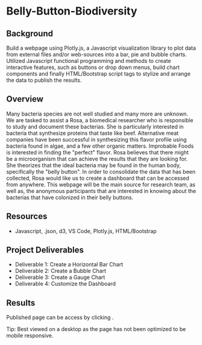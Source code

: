 # Belly-Button-Biodiversity

## Background
Build a webpage using Plotly.js, a Javascript visualization library to plot data from external files and/or web-sources into a bar, pie and bubble charts. Utilized Javascript functional programming and methods to create interactive features, such as buttons or drop down menus, build chart components and finally HTML/Bootstrap script tags to stylize and arrange the data to publish the results.

## Overview
Many bacteria species are not well studied and many more are unknown. We are tasked to assist a Rosa, a biomedical researcher who is responsible to study and document these bacterias. She is particularly interested in bacteria that synthesize proteins that taste like beef. Alternative meat companies have been successful in synthesizing this flavor profile using bacteria found in algae, and a few other organic matters. Improbable Foods is interested in finding the "perfect" flavor. Rosa believes that there might be a microorganism that can achieve the results that they are looking for. She theorizes that the ideal bacteria may be found in the human body, specifically the "belly button". In order to consolidate the data that has been collected, Rosa would like us to create a dashboard that can be accessed from anywhere. This webpage will be the main source for research team, as well as, the anonymous participants that are interested in knowing about the bacterias that have colonized in their belly buttons.

## Resources
- Javascript, .json, d3, VS Code, Plotly.js, HTML/Bootstrap

## Project Deliverables
- Deliverable 1: Create a Horizontal Bar Chart
- Deliverable 2: Create a Bubble Chart
- Deliverable 3: Create a Gauge Chart
- Deliverable 4: Customize the Dashboard

## Results
Published page can be access by clicking <insert link>.

Tip: Best viewed on a desktop as the page has not been optimized to be mobile responsive.
